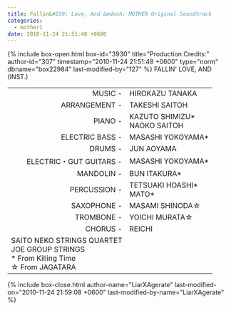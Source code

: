 ```yaml
---
title: Fallin&#039; Love, And &mdash; MOTHER Original Soundtrack
categories:
  - mother1
date: 2010-11-24 21:51:48 +0600
---
```

{% include box-open.html box-id="3930" title="Production Credits:" author-id="307" timestamp="2010-11-24 21:51:48 +0600" type="norm" dbname="box22984" last-modified-by="127" %}
FALLIN' LOVE, AND (INST.)

<table>
<tr>
<td align="right">MUSIC -</td>
<td>HIROKAZU TANAKA</td>
</tr>
<tr>
<td align="right">ARRANGEMENT -</td>
<td>TAKESHI SAITOH</td>
</tr>
<tr>
<td align="right">PIANO -</td>
<td>KAZUTO SHIMIZU*<br />
NAOKO SAITOH</td>
</tr>
<tr>
<td align="right">ELECTRIC BASS -</td>
<td>MASASHI YOKOYAMA*</td>
</tr>
<tr>
<td align="right">DRUMS -</td>
<td>JUN AOYAMA</td>
</tr>
<tr>
<td align="right">ELECTRIC・GUT GUITARS -</td>
<td>MASASHI YOKOYAMA*</td>
</tr>
<tr>
<td align="right">MANDOLIN -</td>
<td>BUN ITAKURA*</td>
</tr>
<tr>
<td align="right">PERCUSSION -</td>
<td>TETSUAKI HOASHI*<br />
MATO*</td>
</tr>
<tr>
<td align="right">SAXOPHONE -</td>
<td>MASAMI SHINODA☆</td>
</tr>
<tr>
<td align="right">TROMBONE -</td>
<td>YOICHI MURATA☆</td>
</tr>
<tr>
<td align="right">CHORUS -</td>
<td>REICHI</td>
</tr>
<tr><td>SAITO NEKO STRINGS QUARTET<br />
JOE GROUP STRINGS<br />
* From Killing Time<br />
☆ From JAGATARA</td></tr>
</table>
{% include box-close.html author-name="LiarXAgerate" last-modified-on="2010-11-24 21:59:08 +0600" last-modified-by-name="LiarXAgerate" %}
